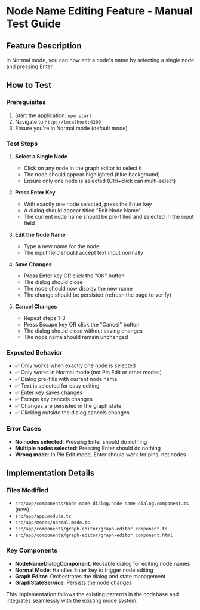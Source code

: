 # Node Name Editing Feature - Manual Test Guide

## Feature Description
In Normal mode, you can now edit a node's name by selecting a single node and pressing Enter.

## How to Test

### Prerequisites
1. Start the application: `npm start`
2. Navigate to `http://localhost:4200`
3. Ensure you're in Normal mode (default mode)

### Test Steps

1. **Select a Single Node**
   - Click on any node in the graph editor to select it
   - The node should appear highlighted (blue background)
   - Ensure only one node is selected (Ctrl+click can multi-select)

2. **Press Enter Key**
   - With exactly one node selected, press the Enter key
   - A dialog should appear titled "Edit Node Name"
   - The current node name should be pre-filled and selected in the input field

3. **Edit the Node Name**
   - Type a new name for the node
   - The input field should accept text input normally

4. **Save Changes**
   - Press Enter key OR click the "OK" button
   - The dialog should close
   - The node should now display the new name
   - The change should be persisted (refresh the page to verify)

5. **Cancel Changes**
   - Repeat steps 1-3
   - Press Escape key OR click the "Cancel" button
   - The dialog should close without saving changes
   - The node name should remain unchanged

### Expected Behavior

- ✅ Only works when exactly one node is selected
- ✅ Only works in Normal mode (not Pin Edit or other modes)
- ✅ Dialog pre-fills with current node name
- ✅ Text is selected for easy editing
- ✅ Enter key saves changes
- ✅ Escape key cancels changes
- ✅ Changes are persisted in the graph state
- ✅ Clicking outside the dialog cancels changes

### Error Cases

- **No nodes selected**: Pressing Enter should do nothing
- **Multiple nodes selected**: Pressing Enter should do nothing
- **Wrong mode**: In Pin Edit mode, Enter should work for pins, not nodes

## Implementation Details

### Files Modified
- `src/app/components/node-name-dialog/node-name-dialog.component.ts` (new)
- `src/app/app.module.ts`
- `src/app/modes/normal.mode.ts`
- `src/app/components/graph-editor/graph-editor.component.ts`
- `src/app/components/graph-editor/graph-editor.component.html`

### Key Components
- **NodeNameDialogComponent**: Reusable dialog for editing node names
- **Normal Mode**: Handles Enter key to trigger node editing
- **Graph Editor**: Orchestrates the dialog and state management
- **GraphStateService**: Persists the node changes

This implementation follows the existing patterns in the codebase and integrates seamlessly with the existing mode system.